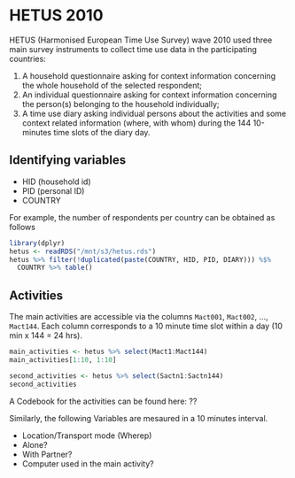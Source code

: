 
HETUS 2010
==========

HETUS (Harmonised European Time Use Survey) wave 2010 used three main survey instruments to collect time use data in the participating countries:

1.  A household questionnaire asking for context information concerning the whole household of the selected respondent;
2.  An individual questionnaire asking for context information concerning the person(s) belonging to the household individually;
3.  A time use diary asking individual persons about the activities and some context related information (where, with whom) during the 144 10-minutes time slots of the diary day.

Identifying variables
---------------------

-   HID (household id)
-   PID (personal ID)
-   COUNTRY

For example, the number of respondents per country can be obtained as follows

``` r
library(dplyr)
hetus <- readRDS("/mnt/s3/hetus.rds")
hetus %>% filter(!duplicated(paste(COUNTRY, HID, PID, DIARY))) %$% 
  COUNTRY %>% table()
```

Activities
----------

The main activities are accessible via the columns `Mact001`, `Mact002`, ..., `Mact144`. Each column corresponds to a 10 minute time slot within a day (10 min x 144 = 24 hrs).

``` r
main_activities <- hetus %>% select(Mact1:Mact144)
main_activities[1:10, 1:10]

second_activities <- hetus %>% select(Sactn1:Sactn144)
second_activities
```

A Codebook for the activities can be found here: ??

Similarly, the following Variables are mesaured in a 10 minutes interval.

-   Location/Transport mode (Wherep)
-   Alone?
-   With Partner?
-   Computer used in the main activity?
